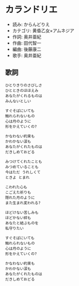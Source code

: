 カランドリエ
============

- 読み: からんどりえ
- カテゴリ: 黄昏乙女×アムネジア
- 作詞: 奥井亜紀
- 作曲: 田代智一
- 編曲: 後藤康二
- 歌手: 奥井亜紀


歌詞
-----

    ひとりきりのさびしさ
    ひとときのほほえみ
    あなたがくれるものは
    みんないとしい

    すぐそばにいても
    触れられないもの
    心は月のように
    形をかえていくの?

    かなわない約束も
    かわかない涙も
    あなたがくれたものは
    だきしめておどる

    みつけてくれたことも
    みつめていることも
    今はただ うれしくて
    ときよ とまれ

    こわれた心も
    こごえた祈りも
    隠れた月のように
    また生まれ変われる?

    ほどけない苦しみも
    ほどかない絆も
    あなたと結ぶものを
    私守りたい

    すぐそばにいても
    触れられないもの
    心は月のように
    形をかえていくの?

    かなわない約束も
    かわかない涙も
    あなたがくれたものは
    だきしめておどる


